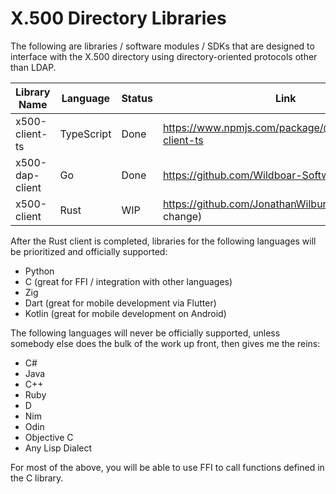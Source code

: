 # X.500 Directory Libraries

The following are libraries / software modules / SDKs that are designed to
interface with the X.500 directory using directory-oriented protocols other than
LDAP.

| Library Name        | Language   | Status | Link                               |
|---------------------|------------|--------|------------------------------------|
| x500-client-ts      | TypeScript | Done   | https://www.npmjs.com/package/@wildboar/x500-client-ts |
| x500-dap-client     | Go         | Done   | https://github.com/Wildboar-Software/x500-go |
| x500-client         | Rust       | WIP    | https://github.com/JonathanWilbur/asn1.rs (will change) |

After the Rust client is completed, libraries for the following languages will
be prioritized and officially supported:

- Python
- C (great for FFI / integration with other languages)
- Zig
- Dart (great for mobile development via Flutter)
- Kotlin (great for mobile development on Android)

The following languages will never be officially supported, unless somebody else
does the bulk of the work up front, then gives me the reins:

- C#
- Java
- C++
- Ruby
- D
- Nim
- Odin
- Objective C
- Any Lisp Dialect

For most of the above, you will be able to use FFI to call functions defined in
the C library.
